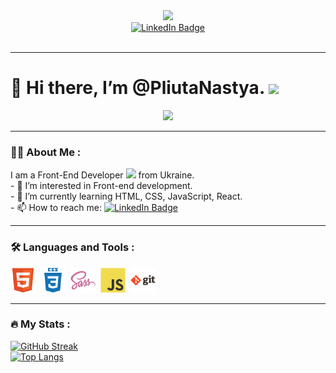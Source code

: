 <!---
PliutaNastya/PliutaNastya is a ✨ special ✨ repository because its `README.md` (this file) appears on your GitHub profile.
You can click the Preview link to take a look at your changes.
--->
<div id="header" align="center">
  <img src="https://i.giphy.com/media/v1.Y2lkPTc5MGI3NjExZmZ2YXRqYjh0YmR6NXJkemFnZDI5cTlrODl3dDRwYTRwcnoyYTI2ZyZlcD12MV9pbnRlcm5hbF9naWZfYnlfaWQmY3Q9Zw/rIoxLYIJBnkcWLafTE/giphy.gif" width="200"/>
</div>
<div align="center">
  <a href="https://www.linkedin.com/in/pliuta-anastasiia" target="_blank">
    <img src="https://img.shields.io/badge/LinkedIn-blue?style=for-the-badge&logo=linkedin&logoColor=white" alt="LinkedIn Badge"/>
  </a>
</div>
<div align="center">
  <img src="https://komarev.com/ghpvc/?username=PliutaNastya&style=flat-square&color=blue" alt="" />
</div>

---

<h1>
  👋 Hi there, I’m @PliutaNastya.
  <img src="https://i.giphy.com/media/v1.Y2lkPTc5MGI3NjExZ296N3psZncwbzQxenRmN2d6MHR6NWpua2o0ZzE1MmVsY21kZmNsayZlcD12MV9pbnRlcm5hbF9naWZfYnlfaWQmY3Q9Zw/bcKmIWkUMCjVm/giphy.gif" width="100px"/>
</h1>
<div align="center">
  <img src="https://i.giphy.com/media/v1.Y2lkPTc5MGI3NjExcGNucHo2YTY3YjZwcmNhbGJ2OXhnOXVxdmI2eW55Z2R3M2g3cnF2ZyZlcD12MV9pbnRlcm5hbF9naWZfYnlfaWQmY3Q9Zw/1XCcD9VLQZ2Io/giphy.gif" width="450" />
</div>

---

### :woman_technologist: About Me :
<div> I am a Front-End Developer <img src="https://media.giphy.com/media/WUlplcMpOCEmTGBtBW/giphy.gif" width="30"> from Ukraine. </div>
<div>
  - 👀 I’m interested in Front-end development. <br>
  - 🌱 I’m currently learning HTML, CSS, JavaScript, React. <br>
  - 📫 How to reach me: <a href="https://www.linkedin.com/in/pliuta-anastasiia" target="_blank">
    <img src="https://img.shields.io/badge/LinkedIn-blue?style=for-the-badge&logo=linkedin&logoColor=white" alt="LinkedIn Badge"/>
  </a>
</div>

---

### :hammer_and_wrench: Languages and Tools :
<div>
  <img src="https://github.com/devicons/devicon/blob/master/icons/html5/html5-original.svg" title="HTML5" alt="HTML" width="40" height="40"/>&nbsp;
  <img src="https://github.com/devicons/devicon/blob/master/icons/css3/css3-plain-wordmark.svg"  title="CSS3" alt="CSS" width="40" height="40"/>&nbsp;
  <img src="https://github.com/devicons/devicon/blob/master/icons/sass/sass-original.svg" title="SASS" alt="SASS" width="40" height="40"/>&nbsp;
  <img src="https://github.com/devicons/devicon/blob/master/icons/javascript/javascript-original.svg" title="JavaScript" alt="JavaScript" width="40" height="40"/>&nbsp;
  <img src="https://github.com/devicons/devicon/blob/master/icons/git/git-original-wordmark.svg" title="Git" **alt="Git" width="40" height="40"/>
</div>

---

### :fire: My Stats :
[![GitHub Streak](http://github-readme-streak-stats.herokuapp.com?user=PliutaNastya&theme=dark&background=172f45)](https://git.io/streak-stats) <br>
[![Top Langs](https://github-readme-stats.vercel.app/api/top-langs/?username=PliutaNastya&layout=compact&theme=prussian)](https://github.com/anuraghazra/github-readme-stats)
